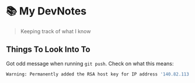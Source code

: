 # :books: My DevNotes

> Keeping track of what I know

## Things To Look Into To

Got odd message when running `git push`. Check on what this means:

```sh
Warning: Permanently added the RSA host key for IP address '140.82.113.4' to the list of known hosts.
```
